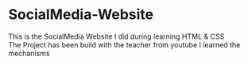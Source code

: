 # SocialMedia-Website
This is the SocialMedia Website I did during learning HTML &amp; CSS <br/>
The Project has been build with the teacher from youtube I learned the mechanisms
